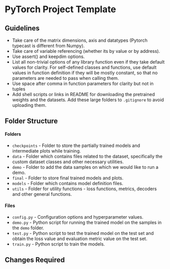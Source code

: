 # PyTorch Project Template

## Guidelines

- Take care of the matrix dimensions, axis and datatypes (Pytorch typecast is different from Numpy). 
- Take care of variable referencing (whether its by value or by address).
- Use assert() and keepdim options.
- List all non-trivial options of any library function even if they take default values for clarity. For self-defined classes and functions, use default values in function definition if they will be mostly constant, so that no parameters are needed to pass when calling them.
- Use space after comma in function parameters for clarity but not in tuples
- Add shell scripts or links in README for downloading the pretrained weights and the datasets. Add these large folders to `.gitignore` to avoid uploading them.

## Folder Structure

#### Folders
- `checkpoints` - Folder to store the partially trained models and intermediate plots while training.
- `data` - Folder which contains files related to the dataset, specifically the custom dataset classes and other necessary utilities.
- `demo` - Folder to add the data samples on which we would like to run a demo.
- `final` - Folder to store final trained models and plots.
- `models` - Folder which contains model definition files.
- `utils` - Folder for utility functions - loss functions, metrics, decoders and other general functions.

#### Files
- `config.py` - Configuration options and hyperparameter values.
- `demo.py` - Python script for running the trained model on the samples in the `demo` folder.
- `test.py` - Python script to test the trained model on the test set and obtain the loss value and evaluation metric value on the test set.
- `train.py` - Python script to train the models.

## Changes Required
